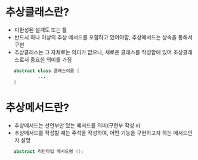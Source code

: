 # 추상클래스란?
   - 미완성된 설계도 또는 틀
   - 반드시 하나 이상의 추상 메서드를 포함하고 있어야함, 추상메서드는 상속을 통해서 구현
   - 추상클래스는 그 자체로는 의미가 없으나, 새로운 클래스를 작성함에 있어 조상클래스로서 중요한 의미를 가짐
```java
   abstract class 클래스이름 {
            ...
   }
```

# 추상메서드란?
   - 추상메서드는 선언부만 있는 메서드를 의미(구현부 작성 x)
   - 추상메서드를 작성할 때는 주석을 작성하여, 어떤 기능을 구현하고자 하는 메서드인지 설명
```java
   abstract 리턴타입 메서드명 ();
```
